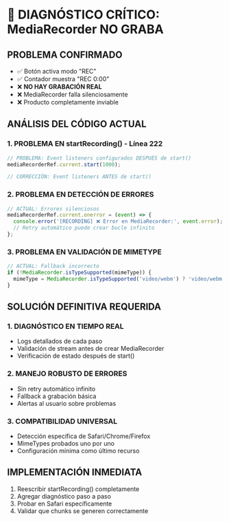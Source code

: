 # 🚨 DIAGNÓSTICO CRÍTICO: MediaRecorder NO GRABA

## PROBLEMA CONFIRMADO
- ✅ Botón activa modo "REC"
- ✅ Contador muestra "REC 0:00"
- ❌ **NO HAY GRABACIÓN REAL**
- ❌ MediaRecorder falla silenciosamente
- ❌ Producto completamente inviable

## ANÁLISIS DEL CÓDIGO ACTUAL

### 1. PROBLEMA EN startRecording() - Línea 222
```javascript
// PROBLEMA: Event listeners configurados DESPUÉS de start()
mediaRecorderRef.current.start(1000);

// CORRECCIÓN: Event listeners ANTES de start()
```

### 2. PROBLEMA EN DETECCIÓN DE ERRORES
```javascript
// ACTUAL: Errores silenciosos
mediaRecorderRef.current.onerror = (event) => {
  console.error('[RECORDING] ❌ Error en MediaRecorder:', event.error);
  // Retry automático puede crear bucle infinito
};
```

### 3. PROBLEMA EN VALIDACIÓN DE MIMETYPE
```javascript
// ACTUAL: Fallback incorrecto
if (!MediaRecorder.isTypeSupported(mimeType)) {
  mimeType = MediaRecorder.isTypeSupported('video/webm') ? 'video/webm' : 'video/mp4';
}
```

## SOLUCIÓN DEFINITIVA REQUERIDA

### 1. DIAGNÓSTICO EN TIEMPO REAL
- Logs detallados de cada paso
- Validación de stream antes de crear MediaRecorder
- Verificación de estado después de start()

### 2. MANEJO ROBUSTO DE ERRORES
- Sin retry automático infinito
- Fallback a grabación básica
- Alertas al usuario sobre problemas

### 3. COMPATIBILIDAD UNIVERSAL
- Detección específica de Safari/Chrome/Firefox
- MimeTypes probados uno por uno
- Configuración mínima como último recurso

## IMPLEMENTACIÓN INMEDIATA
1. Reescribir startRecording() completamente
2. Agregar diagnóstico paso a paso
3. Probar en Safari específicamente
4. Validar que chunks se generen correctamente